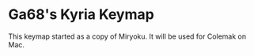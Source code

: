 # Ga68's Kyria Keymap

This keymap started as a copy of Miryoku. It will be used for Colemak on Mac.
